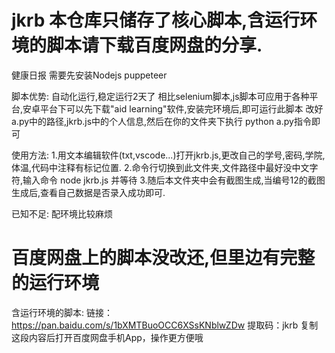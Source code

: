 # jkrb 本仓库只储存了核心脚本,含运行环境的脚本请下载百度网盘的分享.
健康日报
需要先安装Nodejs puppeteer

脚本优势:
自动化运行,稳定运行2天了
相比selenium脚本,js脚本可应用于各种平台,安卓平台下可以先下载"aid learning"软件,安装完环境后,即可运行此脚本
改好a.py中的路径,jkrb.js中的个人信息,然后在你的文件夹下执行 python a.py指令即可

使用方法:
1.用文本编辑软件(txt,vscode...)打开jkrb.js,更改自己的学号,密码,学院,体温,代码中注释有标记位置.
2.命令行切换到此文件夹,文件路径中最好没中文字符,输入命令 node jkrb.js 并等待
3.随后本文件夹中会有截图生成,当编号12的截图生成后,查看自己数据是否录入成功即可.

已知不足:
配环境比较麻烦

# 百度网盘上的脚本没改还,但里边有完整的运行环境
含运行环境的脚本: 
链接：https://pan.baidu.com/s/1bXMTBuoOCC6XSsKNblwZDw 
提取码：jkrb 
复制这段内容后打开百度网盘手机App，操作更方便哦
